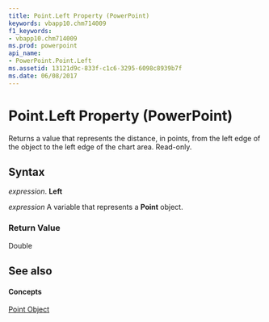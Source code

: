 ```yaml
---
title: Point.Left Property (PowerPoint)
keywords: vbapp10.chm714009
f1_keywords:
- vbapp10.chm714009
ms.prod: powerpoint
api_name:
- PowerPoint.Point.Left
ms.assetid: 13121d9c-833f-c1c6-3295-6098c8939b7f
ms.date: 06/08/2017
---
```



# Point.Left Property (PowerPoint)

Returns a value that represents the distance, in points, from the left edge of the object to the left edge of the chart area. Read-only.


## Syntax

 _expression_. **Left**

 _expression_ A variable that represents a **Point** object.


### Return Value

Double


## See also


#### Concepts


[Point Object](PowerPoint.Point.md)

